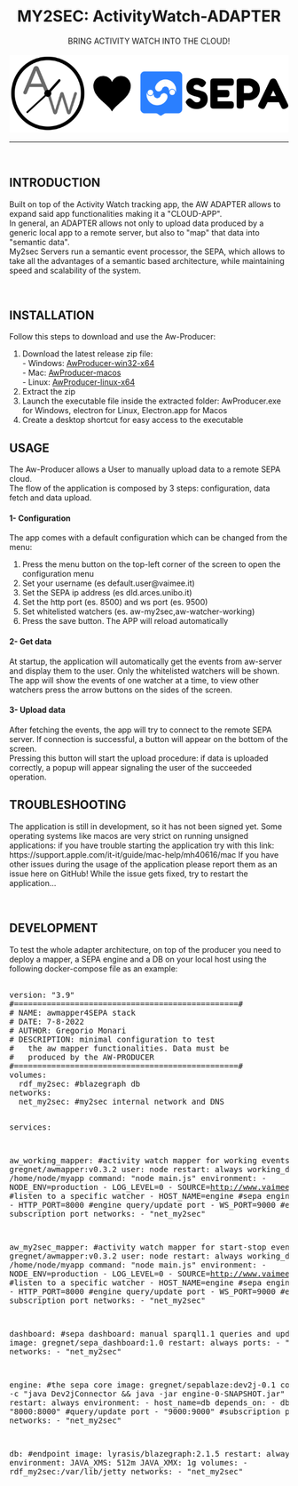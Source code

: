 <div class="content-wrapper">

  <div align="center">
  <h1>MY2SEC: ActivityWatch-ADAPTER</h1>
   BRING ACTIVITY WATCH INTO THE CLOUD!<br><br>
  <img src="img/awlovesepa.png"></img>
  </div>
  <hr>
  <br>

  <div class="text-paragraph">
    <h2>INTRODUCTION</h2>
      <p>
      Built on top of the Activity Watch tracking app, the AW ADAPTER allows to expand said app functionalities making it a "CLOUD-APP".<br>
      In general, an ADAPTER allows not only to upload data produced by a generic local app to a remote server, but also to "map" that data into "semantic data".<br>
      My2sec Servers run a semantic event processor, the SEPA, which allows to take all the advantages of a semantic based architecture, while maintaining speed and scalability of the system.
      </p>
  </div> 

  <br>

  <div class="text-paragraph">
    <h2>INSTALLATION</h2>
      <p>
      Follow this steps to download and use the Aw-Producer:</p>
      <ol>
        <li>
        Download the latest release zip file: <br>
        - Windows: <a href="https://github.com/vaimee/my2sec/raw/adapter/Aw-Adapter/AwProducer-0.9-RELEASES/awproducer-v0.9-win32-x64.zip" download>AwProducer-win32-x64</a><br>
        - Mac: <a href="https://github.com/vaimee/my2sec/raw/adapter/Aw-Adapter/AwProducer-0.9-RELEASES/aw-producer-v0.9-macos.zip" download>AwProducer-macos</a><br>
        - Linux: <a href="https://github.com/vaimee/my2sec/raw/adapter/Aw-Adapter/AwProducer-0.9-RELEASES/awproducer-v0.9-linux-x64.tar.gz" download>AwProducer-linux-x64</a>
        </li>
        <li>Extract the zip</li>
        <li>Launch the executable file inside the extracted folder: AwProducer.exe for Windows, electron for Linux, Electron.app for Macos</li>
        <li>Create a desktop shortcut for easy access to the executable</li>
      </ol>
 
 
<h2>USAGE</h2> 
<p>
The Aw-Producer allows a User to manually upload data to a remote SEPA cloud.<br>
The flow of the application is composed by 3 steps: configuration, data fetch and data upload.
</p>
<h4>1- Configuration</h4> 
<p>The app comes with a default configuration which can be changed from the menu:</p>
  <ol>
    <li>Press the menu button on the top-left corner of the screen to open the configuration menu</li>
    <li>Set your username (es default.user@vaimee.it)</li>
    <li>Set the SEPA ip address (es dld.arces.unibo.it)</li>
    <li>Set the http port (es. 8500) and ws port (es. 9500)</li>
    <li>Set whitelisted watchers (es. aw-my2sec,aw-watcher-working)</li>
    <li>Press the save button. The APP will reload automatically</li>
  </ol>

<h4>2- Get data</h4> 
<p>
At startup, the application will automatically get the events from aw-server and display them to the user. Only the whitelisted watchers will be shown.<br>
The app will show the events of one watcher at a time, to view other watchers press the arrow buttons on the sides of the screen.
</p>

<h4>3- Upload data</h4> 
<p>
After fetching the events, the app will try to connect to the remote SEPA server. If connection is successful, a button will appear on the bottom of the screen.<br>
Pressing this button will start the upload procedure: if data is uploaded correctly, a popup will appear signaling the user of the succeeded operation.
</p>




<h2>TROUBLESHOOTING</h2> 
<p>
The application is still in development, so it has not been signed yet. Some operating systems like macos are very strict on running unsigned applications: if you have trouble starting the application try with this link: https://support.apple.com/it-it/guide/mac-help/mh40616/mac
If you have other issues during the usage of the application please report them as an issue here on GitHub! While the issue gets fixed, try to restart the application...
</p>


<br>
<h2>DEVELOPMENT</h2>
To test the whole adapter architecture, on top of the producer you need to deploy a mapper, a SEPA engine and a DB on your local host using the following docker-compose file as an example:<br><br>
<pre>
version: "3.9"
#================================================#
# NAME: awmapper4SEPA stack
# DATE: 7-8-2022
# AUTHOR: Gregorio Monari
# DESCRIPTION: minimal configuration to test
#   the aw mapper functionalities. Data must be
#   produced by the AW-PRODUCER
#================================================#
volumes:
  rdf_my2sec: #blazegraph db
networks:
  net_my2sec: #my2sec internal network and DNS


services:

aw_working_mapper: #activity watch mapper for working events
    image: gregnet/awmapper:v0.3.2
    user: node
    restart: always
    working_dir: /home/node/myapp
    command: "node main.js"
    environment:
      - NODE_ENV=production
      - LOG_LEVEL=0
      - SOURCE=http://www.vaimee.it/sources/aw-watcher-working #listen to a specific watcher
      - HOST_NAME=engine #sepa engine ip address
      - HTTP_PORT=8000 #engine query/update port
      - WS_PORT=9000 #engine subscription port
    networks:
      - "net_my2sec"
      
  aw_my2sec_mapper: #activity watch mapper for start-stop events
    image: gregnet/awmapper:v0.3.2
    user: node
    restart: always
    working_dir: /home/node/myapp
    command: "node main.js"
    environment:
      - NODE_ENV=production
      - LOG_LEVEL=0
      - SOURCE=http://www.vaimee.it/sources/aw-my2sec #listen to a specific watcher
      - HOST_NAME=engine #sepa engine ip address
      - HTTP_PORT=8000 #engine query/update port
      - WS_PORT=9000 #engine subscription port
    networks:
      - "net_my2sec"


  dashboard: #sepa dashboard: manual sparql1.1 queries and updates
    image: gregnet/sepa_dashboard:1.0
    restart: always
    ports:
      - "80:80"
    networks:
      - "net_my2sec"

      
  engine: #the sepa core
    image: gregnet/sepablaze:dev2j-0.1
    command: sh -c "java Dev2jConnector && java -jar engine-0-SNAPSHOT.jar"
    restart: always
    environment:
      - host_name=db
    depends_on:
      - db
    ports:
      - "8000:8000" #query/update port
      - "9000:9000" #subscription port
    networks:
      - "net_my2sec"


  db: #endpoint
    image: lyrasis/blazegraph:2.1.5
    restart: always
    environment:
        JAVA_XMS: 512m
        JAVA_XMX: 1g
    volumes:
      - rdf_my2sec:/var/lib/jetty
    networks:
      - "net_my2sec"


</pre>
      
  </div> 


</div>


